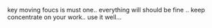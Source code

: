 
key moving foucs is must one..
everything will should be fine ..
keep concentrate on your work..
use it well...
